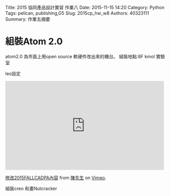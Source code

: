 Title: 2015 協同產品設計實習 作業八
Date: 2015-11-15 14:20
Category: Python
Tags: pelican, publishing,G5
Slug: 2015cp_hw_w8
Authors: 40323111
Summary: 作業五摘要


組裝Atom 2.0
============

atom2.0  為市面上用open source 軟硬件改出來的機台。
組裝地點:8F kmol 實驗室

leo設定

<iframe src="https://player.vimeo.com/video/148349503" width="500" height="281" frameborder="0" webkitallowfullscreen mozallowfullscreen allowfullscreen></iframe> <p><a href="https://vimeo.com/148349503">修改2015FALLCADPA內容</a> from <a href="https://vimeo.com/user40948986">陳先生</a> on <a href="https://vimeo.com">Vimeo</a>.</p>

組裝creo 和畫Nutcracker



